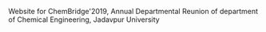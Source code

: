 Website for ChemBridge'2019, Annual Departmental Reunion of department of Chemical Engineering, Jadavpur University
